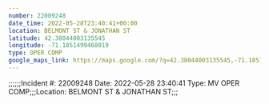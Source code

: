 ```yaml
---
number: 22009248
date_time: 2022-05-28T23:40:41+00:00
location: BELMONT ST & JONATHAN ST
latitude: 42.38044003135545
longitude: -71.1851499468019
type: OPER COMP
google_maps_link: https://maps.google.com/?q=42.38044003135545,-71.1851499468019
---
```


;;;;;;Incident #: 22009248  Date: 2022-05-28 23:40:41   Type: MV OPER COMP;;;Location: BELMONT ST & JONATHAN ST;;;
